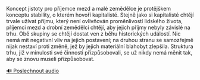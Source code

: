 
Koncept jistoty pro příjemce mezd a malé zemědělce je protějškem konceptu stability, o kterém hovoří kapitalisté. Stejně jako si kapitalisté chtějí trvale užívat příjmu, který není ovlivňován proměnlivostí lidského života, příjemci mezd a drobní zemědělci chtějí, aby jejich příjmy nebyly závislé na trhu. Obě skupiny se chtějí dostat ven z běhu historických událostí. Nic nemá mít negativní vliv na jejich postavení; na druhou stranu se samozřejmě nijak nestaví proti změně, jež by jejich materiální blahobyt zlepšila. Struktura trhu, již v minulosti své činnosti přizpůsobovali, se už nikdy nemá měnit tak, aby se znovu museli přizpůsobovat.

[🔊 Poslechnout audio](/data/7-paragraphs/audio/chapter_166/para_006-Koncept-jistoty-pro-pjemce-mezd-a-mal-zemdlce.mp3)
